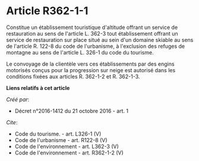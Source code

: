 # Article R362-1-1

Constitue un établissement touristique d'altitude offrant un service de restauration au sens de l'article L. 362-3 tout
établissement offrant un service de restauration sur place situé au sein d'un domaine skiable au sens de l'article R. 122-8
du code de l'urbanisme, à l'exclusion des  refuges de montagne au sens de l'article L. 326-1 du code du tourisme.

Le convoyage de la clientèle vers ces établissements par des engins motorisés conçus pour la progression sur neige est
autorisé dans les conditions fixées aux articles R. 362-1-2 et R. 362-1-3.

**Liens relatifs à cet article**

_Créé par_:

  - Décret n°2016-1412 du 21 octobre 2016 - art. 1

_Cite_:

  - Code du tourisme. - art. L326-1 (V)
  - Code de l'urbanisme - art. R122-8 (V)
  - Code de l'environnement - art. L362-3 (V)
  - Code de l'environnement - art. R362-1-2 (V)
